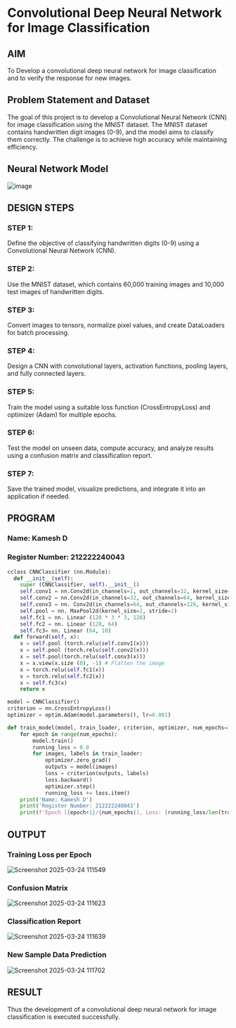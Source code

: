 # Convolutional Deep Neural Network for Image Classification

## AIM

To Develop a convolutional deep neural network for image classification and to verify the response for new images.

## Problem Statement and Dataset

The goal of this project is to develop a Convolutional Neural Network (CNN) for image classification using the MNIST dataset. The MNIST dataset contains handwritten digit images (0-9), and the model aims to classify them correctly. The challenge is to achieve high accuracy while maintaining efficiency.

## Neural Network Model

![image](https://github.com/user-attachments/assets/cc5d1b0d-d8f9-480e-a85d-8f3b21b12bf0)


## DESIGN STEPS

### STEP 1:
Define the objective of classifying handwritten digits (0-9) using a Convolutional Neural Network (CNN).
### STEP 2:
Use the MNIST dataset, which contains 60,000 training images and 10,000 test images of handwritten digits.
### STEP 3:
Convert images to tensors, normalize pixel values, and create DataLoaders for batch processing.
### STEP 4:
Design a CNN with convolutional layers, activation functions, pooling layers, and fully connected layers.
### STEP 5:
Train the model using a suitable loss function (CrossEntropyLoss) and optimizer (Adam) for multiple epochs.
### STEP 6:
Test the model on unseen data, compute accuracy, and analyze results using a confusion matrix and classification report.
### STEP 7: 
Save the trained model, visualize predictions, and integrate it into an application if needed.

## PROGRAM

### Name: Kamesh D
### Register Number: 212222240043
```python
cclass CNNClassifier (nn.Module):
  def __init__(self):
    super (CNNClassifier, self).__init__()
    self.conv1 = nn.Conv2d(in_channels=1, out_channels=32, kernel_size=3, padding=1)
    self.conv2 = nn.Conv2d(in_channels=32, out_channels=64, kernel_size=3, padding=1)
    self.conv3 = nn. Conv2d(in_channels=64, out_channels=128, kernel_size=3, padding=1)
    self.pool = nn. MaxPool2d(kernel_size=2, stride=2)
    self.fc1 = nn. Linear (128 * 3 * 3, 128)
    self.fc2 = nn. Linear (128, 64)
    self.fc3= nn. Linear (64, 10)
  def forward(self, x):
    x = self.pool (torch.relu(self.conv1(x)))
    x = self.pool (torch.relu(self.conv2(x)))
    x = self.pool(torch.relu(self.conv3(x)))
    x = x.view(x.size (0), -1) # Flatten the image
    x = torch.relu(self.fc1(x))
    x = torch.relu(self.fc2(x))
    x = self.fc3(x)
    return x
```

```python
model = CNNClassifier()
criterion = nn.CrossEntropyLoss()
optimizer = optim.Adam(model.parameters(), lr=0.001)
```

```python
def train_model(model, train_loader, criterion, optimizer, num_epochs=3):
    for epoch in range(num_epochs):
        model.train()
        running_loss = 0.0
        for images, labels in train_loader:
            optimizer.zero_grad()
            outputs = model(images)
            loss = criterion(outputs, labels)
            loss.backward()
            optimizer.step()
            running_loss += loss.item()
    print('Name: Kamesh D')
    print('Register Number: 212222240043')
    print(f'Epoch [{epoch+1}/{num_epochs}], Loss: {running_loss/len(train_loader):.4f}')

```

## OUTPUT
### Training Loss per Epoch
![Screenshot 2025-03-24 111549](https://github.com/user-attachments/assets/2d1b44a0-4481-47e7-bdbd-38a388127dcc)



### Confusion Matrix

![Screenshot 2025-03-24 111623](https://github.com/user-attachments/assets/84467f56-b8fe-49ee-9a55-cce7d9b66d00)


### Classification Report


![Screenshot 2025-03-24 111639](https://github.com/user-attachments/assets/c673447f-9a2b-41af-975c-3c3c5fbd6071)


### New Sample Data Prediction

![Screenshot 2025-03-24 111702](https://github.com/user-attachments/assets/c4dff2f4-b2fa-4a10-b99f-f2baf09df049)


## RESULT
Thus the development of a convolutional deep neural network for image classification is executed successfully.
